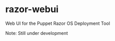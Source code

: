 razor-webui
===========

Web UI for the Puppet Razor OS Deployment Tool

Note: Still under development

